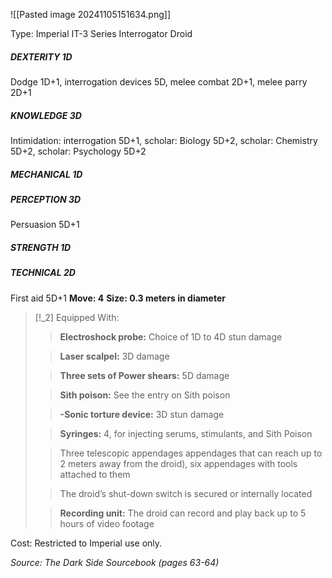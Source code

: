 ![[Pasted image 20241105151634.png]]

Type: Imperial IT-3 Series Interrogator Droid
##### DEXTERITY 1D
Dodge 1D+1, interrogation devices 5D, melee combat 2D+1, melee parry 2D+1
##### KNOWLEDGE 3D
Intimidation: interrogation 5D+1, scholar: Biology 5D+2, scholar: Chemistry 5D+2, scholar: Psychology 5D+2
##### MECHANICAL 1D
##### PERCEPTION 3D
Persuasion 5D+1
##### STRENGTH 1D
##### TECHNICAL 2D
First aid 5D+1
**Move: 4**
**Size: 0.3 meters in diameter**

> [!_2] 
> Equipped With:
> > **Electroshock probe:** Choice of 1D to 4D stun damage
> 
> > **Laser scalpel:** 3D damage
> 
> > **Three sets of Power shears:** 5D damage
> 
> > **Sith poison:** See the entry on Sith poison
> 
> > **-Sonic torture device:** 3D stun damage
> 
> > **Syringes:** 4, for injecting serums, stimulants, and Sith Poison
> 
> > Three telescopic appendages appendages that can reach up to 2 meters away from the droid), six appendages with tools attached to them
> 
> > The droid’s shut-down switch is secured or internally located
> 
> > **Recording unit:** The droid can record and play back up to 5 hours of video footage
> 

Cost: Restricted to Imperial use only.

*Source: The Dark Side Sourcebook (pages 63-64)*